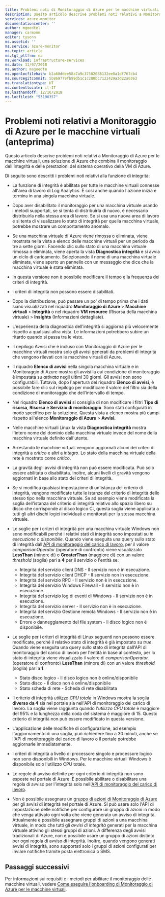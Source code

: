```yaml
---
title: Problemi noti di Monitoraggio di Azure per le macchine virtuali (anteprima) | Microsoft Docs
description: Questo articolo descrive problemi noti relativi a Monitoraggio di Azure per le macchine virtuali, una soluzione di Azure che combina il monitoraggio dell'integrità e delle prestazioni del sistema operativo della VM di Azure. Monitoraggio di Azure per le macchine virtuali individua anche automaticamente i componenti dell'applicazione e le dipendenze con altre risorse e mappa la comunicazione tra essi.
services: azure-monitor
documentationcenter: ''
author: mgoedtel
manager: carmonm
editor: tysonn
ms.assetid: ''
ms.service: azure-monitor
ms.topic: article
ms.tgt_pltfrm: na
ms.workload: infrastructure-services
ms.date: 11/07/2018
ms.author: magoedte
ms.openlocfilehash: b2a60ddee58a7a9c37582085132ee8a1df767cb4
ms.sourcegitcommit: 5b869779fb99d51c1c288bc7122429a3d22a0363
ms.translationtype: HT
ms.contentlocale: it-IT
ms.lasthandoff: 12/10/2018
ms.locfileid: "53190357"
---
```

# <a name="known-issues-with-azure-monitor-for-vms-preview"></a>Problemi noti relativi a Monitoraggio di Azure per le macchine virtuali (anteprima)

Questo articolo descrive problemi noti relativi a Monitoraggio di Azure per le macchine virtuali, una soluzione di Azure che combina il monitoraggio dell'integrità e delle prestazioni del sistema operativo della VM di Azure. 

Di seguito sono descritti i problemi noti relativi alla funzione di integrità:

- La funzione di integrità è abilitata per tutte le macchine virtuali connesse all'area di lavoro di Log Analytics. È così anche quando l'azione inizia e termina in una singola macchina virtuale.
- Dopo aver disabilitato il monitoraggio per una macchina virtuale usando i metodi supportati, se si tenta di distribuirla di nuovo, è necessario distribuirla nella stessa area di lavoro. Se si usa una nuova area di lavoro e si tenta di visualizzare lo stato di integrità per quella macchina virtuale, potrebbe mostrare un comportamento anomalo.
- Se una macchina virtuale di Azure viene rimossa o eliminata, viene mostrata nella vista a elenco delle macchine virtuali per un periodo da tre a sette giorni. Facendo clic sullo stato di una macchina virtuale rimossa o eliminata, viene aperta la vista **Diagnostica integrità** e si avvia un ciclo di caricamento. Selezionando il nome di una macchina virtuale eliminata, viene aperto un pannello con un messaggio che dice che la macchina virtuale è stata eliminata.
- In questa versione non è possibile modificare il tempo e la frequenza dei criteri di integrità. 
- I criteri di integrità non possono essere disabilitati. 
- Dopo la distribuzione, può passare un po' di tempo prima che i dati siano visualizzati nel riquadro **Monitoraggio di Azure** > **Macchine virtuali** > **Integrità** o nel riquadro **VM resource** (Risorsa della macchina virtuale)  > **Insights** (Informazioni dettagliate).
- L'esperienza della diagnostica dell'integrità si aggiorna più velocemente rispetto a qualsiasi altra vista. Le informazioni potrebbero subire un ritardo quando si passa tra le viste. 
- Il riepilogo Avvisi che è incluso con Monitoraggio di Azure per le macchine virtuali mostra solo gli avvisi generati da problemi di integrità che vengono rilevati con le macchine virtuali di Azure.
- Il riquadro **Elenco di avvisi** nella singola macchina virtuale e in Monitoraggio di Azure mostra gli avvisi la cui condizione di monitoraggio è impostata su *attivata* negli ultimi 30 giorni. Gli avvisi non sono configurabili. Tuttavia, dopo l'apertura del riquadro **Elenco di avvisi**, è possibile fare clic sul riepilogo per modificare il valore del filtro sia della condizione di monitoraggio che dell'intervallo di tempo.
- Nel riquadro **Elenco di avvisi** si consiglia di non modificare i filtri **Tipo di risorsa**, **Risorsa** e **Servizio di monitoraggio**. Sono stati configurati in modo specifico per la soluzione. Questa vista a elenco mostra più campi rispetto all'elenco **Monitoraggio di Azure** > **Avvisi**.   
- Nelle macchine virtuali Linux la vista **Diagnostica integrità** mostra l'intero nome del dominio della macchina virtuale invece del nome della macchina virtuale definito dall'utente.
- Arrestando le macchine virtuali vengono aggiornati alcuni dei criteri di integrità a *critico* e altri a *integro*. Lo stato della macchina virtuale della rete è mostrato come *critico*.
- La gravità degli avvisi di integrità non può essere modificata. Può solo essere abilitata o disabilitata. Inoltre, alcuni livelli di gravità vengono aggiornati in base allo stato dei criteri di integrità.
- Se si modifica qualsiasi impostazione di un'istanza del criterio di integrità, vengono modificate tutte le istanze del criterio di integrità dello stesso tipo nella macchina virtuale. Se ad esempio viene modificata la soglia dell'istanza del criterio di integrità relativo allo spazio libero su disco che corrisponde al disco logico C:, questa soglia viene applicata a tutti gli altri dischi logici individuati e monitorati per la stessa macchina virtuale.  
- Le soglie per i criteri di integrità per una macchina virtuale Windows non sono modificabili perché i relativi stati di integrità sono impostati su *in esecuzione* o *disponibile*. Quando viene eseguita una query sullo stato di integrità dall'[API di monitoraggio del carico di lavoro](https://github.com/Azure/azure-rest-api-specs/tree/master/specification/workloadmonitor/resource-manager), per il valore *comparisonOperator* (operatore di confronto) viene visualizzato **LessThan** (minore di) o **GreaterThan** (maggiore di) con un valore *threshold* (soglia) pari a **4** per il servizio o l'entità se:
   - Integrità del servizio client DNS - Il servizio non è in esecuzione. 
   - Integrità del servizio client DHCP - Il servizio non in esecuzione. 
   - Integrità del servizio RPC - Il servizio non è in esecuzione. 
   - Integrità del servizio Windows Firewall - Il servizio non è in esecuzione.
   - Integrità del servizio log di eventi di Windows - Il servizio non è in esecuzione. 
   - Integrità del servizio server - Il servizio non è in esecuzione. 
   - Integrità del servizio Gestione remota Windows - Il servizio non è in esecuzione. 
   - Errore o danneggiamento del file system - Il disco logico non è disponibile.

- Le soglie per i criteri di integrità di Linux seguenti non possono essere modificate, perché il relativo stato di integrità è già impostato su *true*. Quando viene eseguita una query sullo stato di integrità dall'API di monitoraggio del carico di lavoro per l'entità in base al contesto, per lo stato di integrità viene visualizzato il valore di *comparisonOperator* (operatore di confronto) **LessThan** (minore di) con un valore *threshold* (soglia) pari a **1**:
   - Stato disco logico - Il disco logico non è online/disponibile
   - Stato disco - Il disco non è online/disponibile
   - Stato scheda di rete - Scheda di rete disabilitata  

- Il criterio di integrità *utilizzo CPU totale* in Windows mostra la soglia **diverso da 4** sia nel portale sia nell'API di monitoraggio del carico di lavoro. La soglia viene raggiunta quando l'*utilizzo CPU totale* è maggiore del 95% e la lunghezza della coda del sistema è maggiore di 15. Questo criterio di integrità non può essere modificato in questa versione. 
- L'applicazione delle modifiche di configurazione, ad esempio l'aggiornamento di una soglia, può richiedere fino a 30 minuti, anche se l'API di monitoraggio del carico di lavoro o il portale potrebbe aggiornarle immediatamente. 
- I criteri di integrità a livello di processore singolo e processore logico non sono disponibili in Windows. Per le macchine virtuali Windows è disponibile solo l'utilizzo CPU totale. 
- Le regole di avviso definite per ogni criterio di integrità non sono esposte nel portale di Azure. È possibile abilitare o disabilitare una regola di avviso per l'integrità solo nell'[API di monitoraggio del carico di lavoro](https://github.com/Azure/azure-rest-api-specs/tree/master/specification/workloadmonitor/resource-manager). 
- Non è possibile assegnare un [gruppo di azioni di Monitoraggio di Azure](../../azure-monitor/platform/action-groups.md) per gli avvisi di integrità nel portale di Azure. Si può usare solo l'API di impostazione delle notifiche per configurare un gruppo di azioni in modo che venga attivato ogni volta che viene generato un avviso di integrità. Attualmente è possibile assegnare gruppi di azioni a una macchina virtuale, in modo che tutti gli *avvisi di integrità* generati per la macchina virtuale attivino gli stessi gruppi di azioni. A differenza degli avvisi tradizionali di Azure, non è possibile usare un gruppo di azioni distinto per ogni regola di avviso di integrità. Inoltre, quando vengono generati avvisi di integrità, sono supportati solo i gruppi di azioni configurati per inviare notifiche tramite posta elettronica o SMS. 

## <a name="next-steps"></a>Passaggi successivi
Per informazioni sui requisiti e i metodi per abilitare il monitoraggio delle macchine virtuali, vedere [Come eseguire l'onboarding di Monitoraggio di Azure per le macchine virtuali](vminsights-onboard.md).
